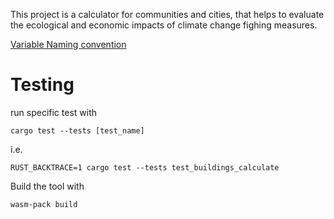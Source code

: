 This project is a calculator for communities and cities, that helps to evaluate the ecological and economic impacts of climate change fighing measures.

[Variable Naming convention](variables_naming_convention.md)

# Testing

run specific test with

```
cargo test --tests [test_name]
```

i.e.

```
RUST_BACKTRACE=1 cargo test --tests test_buildings_calculate
```

Build the tool with
```
wasm-pack build
```
